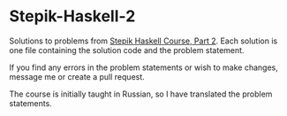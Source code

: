 # Stepik-Haskell-2
Solutions to problems from [Stepik Haskell Course, Part 2](https://stepik.org/course/693). Each solution is one file containing the solution code and the problem statement.

If you find any errors in the problem statements or wish to make changes, message me or create a pull request.

The course is initially taught in Russian, so I have translated the problem statements.
